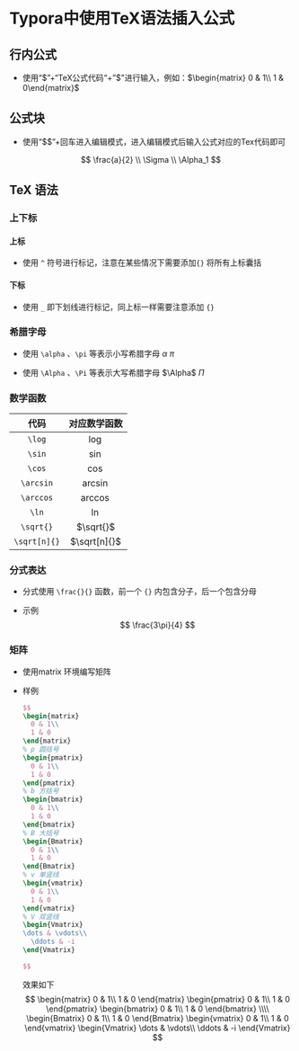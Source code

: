 # Typora中使用TeX语法插入公式



## 行内公式

- 使用“\$”+“TeX公式代码“+”\$"进行输入，例如：$\begin{matrix}	0 & 1\\	1 & 0\end{matrix}$





## 公式块

- 使用“$$”+回车进入编辑模式，进入编辑模式后输入公式对应的Tex代码即可

$$
\frac{a}{2}
\\
\Sigma
\\
\Alpha_1
$$



## TeX 语法

### 上下标

#### 上标

- 使用 `^` 符号进行标记，注意在某些情况下需要添加`{}` 将所有上标囊括

#### 下标

- 使用 `_` 即下划线进行标记，同上标一样需要注意添加 `{}` 



### 希腊字母

- 使用 `\alpha` 、`\pi` 等表示小写希腊字母 $\alpha$ $\pi$

- 使用 `\Alpha` 、`\Pi` 等表示大写希腊字母 $\Alpha$ $\Pi$



### 数学函数

|     代码     | 对应数学函数 |
| :----------: | :----------: |
|    `\log`    |    $\log$    |
|    `\sin`    |    $\sin$    |
|    `\cos`    |    $\cos$    |
|  `\arcsin`   |  $\arcsin$   |
|  `\arccos`   |  $\arccos$   |
|    `\ln`     |    $\ln$     |
|  `\sqrt{}`   |  $\sqrt{}$   |
| `\sqrt[n]{}` | $\sqrt[n]{}$ |



### 分式表达

- 分式使用 `\frac{}{}` 函数，前一个 `{}` 内包含分子，后一个包含分母

- 示例
  $$
  \frac{3\pi}{4}
  $$

### 矩阵

- 使用matrix 环境编写矩阵

- 样例

  ```latex
  $$
  \begin{matrix}
  	0 & 1\\
  	1 & 0
  \end{matrix}
  % p 圆括号
  \begin{pmatrix}
  	0 & 1\\
  	1 & 0
  \end{pmatrix}
  % b 方括号
  \begin{bmatrix}
  	0 & 1\\
  	1 & 0
  \end{bmatrix}
  % B 大括号
  \begin{Bmatrix}
  	0 & 1\\
  	1 & 0
  \end{Bmatrix}
  % v 单竖线
  \begin{vmatrix}
  	0 & 1\\
  	1 & 0
  \end{vmatrix}
  % V 双竖线
  \begin{Vmatrix}
  \dots & \vdots\\
  	\ddots & -i
  \end{Vmatrix}
  
  $$
  ```

  效果如下
  $$
  \begin{matrix}
  	0 & 1\\
  	1 & 0
  \end{matrix}
  \begin{pmatrix}
  	0 & 1\\
  	1 & 0
  \end{pmatrix}
  \begin{bmatrix}
  	0 & 1\\
  	1 & 0
  \end{bmatrix}
  \\\\
  \begin{Bmatrix}
  	0 & 1\\
  	1 & 0
  \end{Bmatrix}
  \begin{vmatrix}
  	0 & 1\\
  	1 & 0
  \end{vmatrix}
  \begin{Vmatrix}
  	\dots & \vdots\\
  	\ddots & -i
  \end{Vmatrix}
  $$
  
